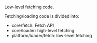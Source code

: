 Low-level fetching code.

Fetching/loading code is divided into:
- core/fetch: Fetch API
- core/loader: high-level fetching
- platform/loader/fetch: low-level fetching
